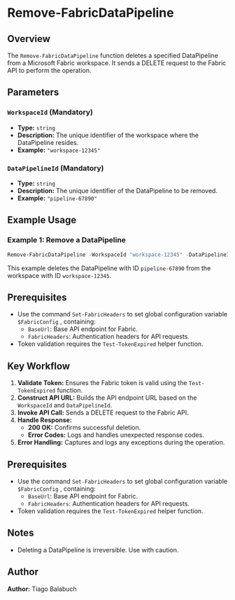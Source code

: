 # Remove-FabricDataPipeline

## Overview

The `Remove-FabricDataPipeline` function deletes a specified DataPipeline from a Microsoft Fabric workspace. It sends a DELETE request to the Fabric API to perform the operation.

## Parameters

### `WorkspaceId` (Mandatory)
- **Type:** `string`
- **Description:** The unique identifier of the workspace where the DataPipeline resides.
- **Example:** `"workspace-12345"`

### `DataPipelineId` (Mandatory)
- **Type:** `string`
- **Description:** The unique identifier of the DataPipeline to be removed.
- **Example:** `"pipeline-67890"`

## Example Usage

### Example 1: Remove a DataPipeline
```powershell
Remove-FabricDataPipeline -WorkspaceId "workspace-12345" -DataPipelineId "pipeline-67890"
```
This example deletes the DataPipeline with ID `pipeline-67890` from the workspace with ID `workspace-12345`.

## Prerequisites
- Use the command `Set-FabricHeaders` to set global configuration variable `$FabricConfig` , containing:
  - `BaseUrl`: Base API endpoint for Fabric.
  - `FabricHeaders`: Authentication headers for API requests.
- Token validation requires the `Test-TokenExpired` helper function.

## Key Workflow

1. **Validate Token:** Ensures the Fabric token is valid using the `Test-TokenExpired` function.
2. **Construct API URL:** Builds the API endpoint URL based on the `WorkspaceId` and `DataPipelineId`.
3. **Invoke API Call:** Sends a DELETE request to the Fabric API.
4. **Handle Response:**
   - **200 OK:** Confirms successful deletion.
   - **Error Codes:** Logs and handles unexpected response codes.
5. **Error Handling:** Captures and logs any exceptions during the operation.

## Prerequisites
- Use the command `Set-FabricHeaders` to set global configuration variable `$FabricConfig` , containing:
  - `BaseUrl`: Base API endpoint for Fabric.
  - `FabricHeaders`: Authentication headers for API requests.
- Token validation requires the `Test-TokenExpired` helper function.

## Notes
- Deleting a DataPipeline is irreversible. Use with caution.

## Author

**Author:** Tiago Balabuch